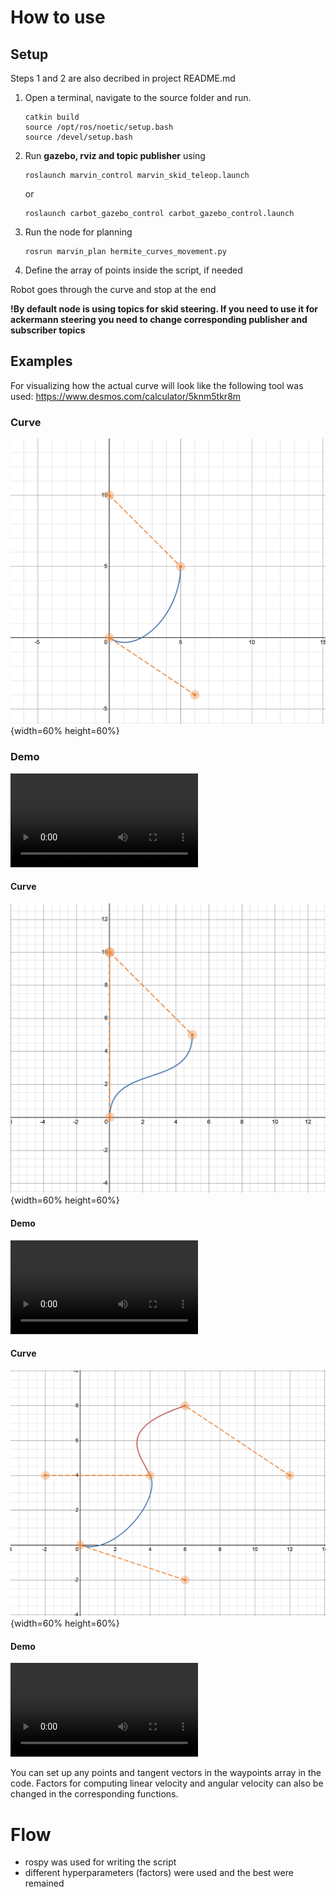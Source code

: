 # How to use

## Setup
Steps 1 and 2 are also decribed in project README.md
1. Open a terminal, navigate to the source folder and run.
    ```
    catkin build
    source /opt/ros/noetic/setup.bash
    source /devel/setup.bash
    ```

2. Run **gazebo, rviz and topic publisher** using
    ```
    roslaunch marvin_control marvin_skid_teleop.launch
    ```
    or
    ```
    roslaunch carbot_gazebo_control carbot_gazebo_control.launch 
    ```

3. Run the node for planning
    ```
    rosrun marvin_plan hermite_curves_movement.py
    ```

4. Define the array of points inside the script, if needed

Robot goes through the curve and stop at the end

**!By default node is using topics for skid steering. If you need to use it for ackermann steering you need to change corresponding publisher and subscriber topics** 

## Examples

For visualizing how the actual curve will look like the following tool was used: https://www.desmos.com/calculator/5knm5tkr8m

### Curve
![](../../docs/viz1.png){width=60% height=60%}

### Demo
![](../../docs/hermit1.mov)

#### Curve
![](../../docs/viz2.png){width=60% height=60%}

#### Demo
![](../../docs/hermit2.mov)

#### Curve 
![](../../docs/viz3.png){width=60% height=60%}

#### Demo
<!-- video3 -->
![](../../docs/hermit3.mov)

You can set up any points and tangent vectors in the waypoints array in the code. Factors for computing linear velocity and angular velocity can also be changed in the corresponding functions.

# Flow

* rospy was used for writing the script
* different hyperparameters (factors) were used and the best were remained
